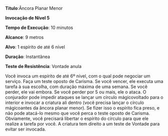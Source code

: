 **Titulo**:Âncora Planar Menor

**Invocação de Nível 5**

**Tempo de Execução**: 10 minutos

**Alcance**: 9 metros

**Alvo**: 1 espírito de até 6 nível

**Duração**: Instantânea

**Teste de Resistência**: Vontade anula

Você invoca um espírito de até 6º nível, com o qual pode negociar um serviço. 
Faça um teste oposto de Carisma. Se você vencer, ele executa uma tarefa à sua escolha, com duração máxima de uma semana. Se você perder, ele vai embora. Se você perder por 5 ou mais, ele o ataca.
O conjurador pode impedir ataques se lançar um círculo mágicovoltado para o interior e invocar a criatura ali dentro (você precisa lançar o círculo mágicoantes da âncora planar menor). 
Se fizer isso o espírito fica preso, e não pode atacá-lo mesmo que você perca o teste oposto de Carisma. Obviamente, você precisará libertar o espírito do círculo para que ele realize a tarefa por você.
A criatura tem direito a um teste de Vontade para evitar ser invocada.